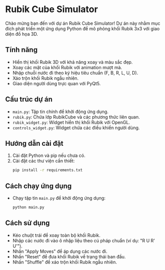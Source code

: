 # Rubik Cube Simulator

Chào mừng bạn đến với dự án Rubik Cube Simulator! Dự án này nhằm mục đích phát triển một ứng dụng Python để mô phỏng khối Rubik 3x3 với giao diện đồ họa 3D.

## Tính năng
- Hiển thị khối Rubik 3D với khả năng xoay và màu sắc đẹp.
- Xoay các mặt của khối Rubik với animation mượt mà.
- Nhập chuỗi nước đi theo ký hiệu tiêu chuẩn (F, B, R, L, U, D).
- Xáo trộn khối Rubik ngẫu nhiên.
- Giao diện người dùng trực quan với PyQt5.

## Cấu trúc dự án
- `main.py`: Tập tin chính để khởi động ứng dụng.
- `rubik.py`: Chứa lớp RubikCube và các phương thức liên quan.
- `rubik_widget.py`: Widget hiển thị khối Rubik với OpenGL.
- `controls_widget.py`: Widget chứa các điều khiển người dùng.

## Hướng dẫn cài đặt
1. Cài đặt Python và pip nếu chưa có.
2. Cài đặt các thư viện cần thiết:
   ```bash
   pip install -r requirements.txt
   ```

## Cách chạy ứng dụng
- Chạy tập tin `main.py` để khởi động ứng dụng:
   ```bash
   python main.py
   ```

## Cách sử dụng
- Kéo chuột trái để xoay toàn bộ khối Rubik.
- Nhập các nước đi vào ô nhập liệu theo cú pháp chuẩn (ví dụ: "R U R' U'").
- Nhấn "Apply Moves" để áp dụng các nước đi.
- Nhấn "Reset" để đưa khối Rubik về trạng thái ban đầu.
- Nhấn "Shuffle" để xáo trộn khối Rubik ngẫu nhiên. 